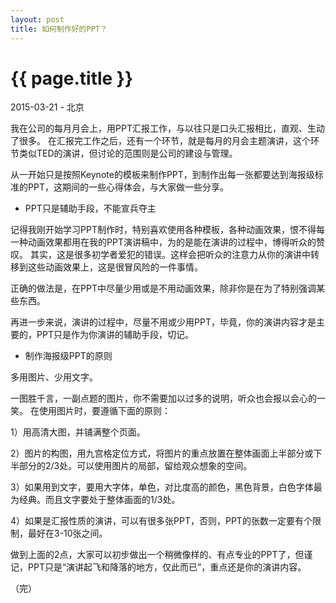 ```yaml
---
layout: post
title: 如何制作好的PPT？
---
```


{{ page.title }}
================

<p class="meta">2015-03-21 - 北京</p>

我在公司的每月月会上，用PPT汇报工作，与以往只是口头汇报相比，直观、生动了很多。
在汇报完工作之后，还有一个环节，就是每月的月会主题演讲，这个环节类似TED的演讲，但讨论的范围则是公司的建设与管理。

从一开始只是按照Keynote的模板来制作PPT，到制作出每一张都要达到海报级标准的PPT，这期间的一些心得体会，与大家做一些分享。

* PPT只是辅助手段，不能宣兵夺主

记得我刚开始学习PPT制作时，特别喜欢使用各种模板，各种动画效果，恨不得每一种动画效果都用在我的PPT演讲稿中，为的是能在演讲的过程中，博得听众的赞叹。
其实，这是很多初学者爱犯的错误。这样会把听众的注意力从你的演讲中转移到这些动画效果上，这是很冒风险的一件事情。

正确的做法是，在PPT中尽量少用或是不用动画效果，除非你是在为了特别强调某些东西。

再进一步来说，演讲的过程中，尽量不用或少用PPT，毕竟，你的演讲内容才是主要的，PPT只是作为你演讲的辅助手段，切记。

* 制作海报级PPT的原则

多用图片、少用文字。

一图胜千言，一副点题的图片，你不需要加以过多的说明，听众也会报以会心的一笑。
在使用图片时，要遵循下面的原则：

1）用高清大图，并铺满整个页面。

2）图片的构图，用九宫格定位方式，将图片的重点放置在整体画面上半部分或下半部分的2/3处。可以使用图片的局部，留给观众想象的空间。

3）如果用到文字，要用大字体，单色，对比度高的颜色，黑色背景，白色字体最为经典。而且文字要处于整体画面的1/3处。

4）如果是汇报性质的演讲，可以有很多张PPT，否则，PPT的张数一定要有个限制，最好在3-10张之间。


做到上面的2点，大家可以初步做出一个稍微像样的、有点专业的PPT了，但谨记，PPT只是“演讲起飞和降落的地方，仅此而已”，重点还是你的演讲内容。

（完）
